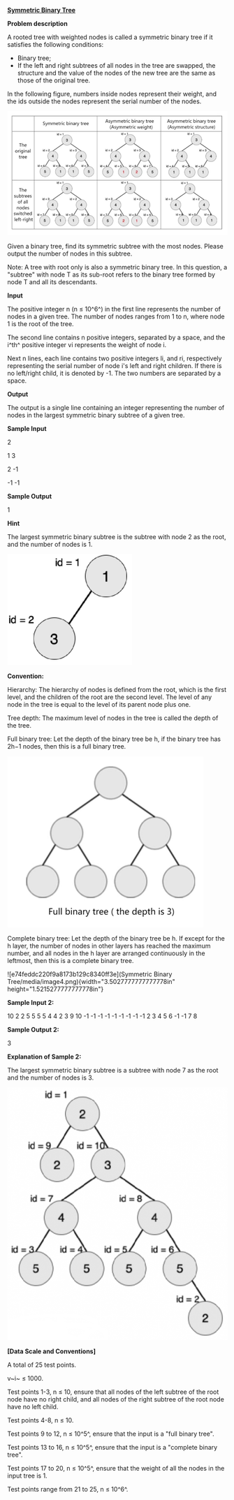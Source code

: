 [**Symmetric Binary Tree**](javascript:;)

**Problem description**

A rooted tree with weighted nodes is called a symmetric binary tree if it satisfies the following conditions:

- Binary tree;
- If the left and right subtrees of all nodes in the tree are swapped, the structure and the value of the nodes of the new tree are the same as those of the original tree.

In the following figure, numbers inside nodes represent their weight, and the ids outside the nodes represent the serial number of the nodes.

![3bd5dd0305b8129dd115dedf613d4f4](media/image1.png)

Given a binary tree, find its symmetric subtree with the most nodes. Please output the number of nodes in this subtree.

Note: A tree with root only is also a symmetric binary tree. In this question, a "subtree" with node T as its sub-root refers to the binary tree formed by node T and all its descendants.

**Input**

The positive integer n (n ≤ 10^6^) in the first line represents the number of nodes in a given tree. The number of nodes ranges from 1 to n, where node 1 is the root of the tree.

The second line contains n positive integers, separated by a space, and the i^th^ positive integer vi represents the weight of node i.

Next n lines, each line contains two positive integers li, and ri, respectively representing the serial number of node i's left and right children. If there is no left/right child, it is denoted by -1. The two numbers are separated by a space.

**Output**

The output is a single line containing an integer representing the number of nodes in the largest symmetric binary subtree of a given tree.

**Sample Input**

2

1 3

2 -1

-1 -1

**Sample Output**

1

**Hint**

The largest symmetric binary subtree is the subtree with node 2 as the root, and the number of nodes is 1.

![IMG<span data-type=](media/image2.png)

**Convention:**

Hierarchy: The hierarchy of nodes is defined from the root, which is the first level, and the children of the root are the second level. The level of any node in the tree is equal to the level of its parent node plus one.

Tree depth: The maximum level of nodes in the tree is called the depth of the tree.

Full binary tree: Let the depth of the binary tree be h, if the binary tree has 2h−1 nodes, then this is a full binary tree.

![d4219c09bd407a2816cf74ce70d7342](media/image3.png)

Complete binary tree: Let the depth of the binary tree be h. If except for the h layer, the number of nodes in other layers has reached the maximum number, and all nodes in the h layer are arranged continuously in the leftmost, then this is a complete binary tree.

![e74feddc220f9a8173b129c8340ff3e](Symmetric Binary Tree/media/image4.png){width="3.5027777777777778in" height="1.5215277777777778in"}

**Sample Input 2:**

10
2 2 5 5 5 5 4 4 2 3
9 10
-1 -1
-1 -1
-1 -1
-1 -1
-1 2
3 4
5 6
-1 -1
7 8

**Sample Output 2:**

3

**Explanation of Sample 2:**

The largest symmetric binary subtree is a subtree with node 7 as the root and the number of nodes is 3.

![IMG<span data-type=](media/image5.png)

**\[Data Scale and Conventions\]**

A total of 25 test points.

v~i~ ≤ 1000.

Test points 1-3, n ≤ 10, ensure that all nodes of the left subtree of the root node have no right child, and all nodes of the right subtree of the root node have no left child.

Test points 4-8, n ≤ 10.

Test points 9 to 12, n ≤ 10^5^, ensure that the input is a "full binary tree".

Test points 13 to 16, n ≤ 10^5^, ensure that the input is a "complete binary tree".

Test points 17 to 20, n ≤ 10^5^, ensure that the weight of all the nodes in the input tree is 1.

Test points range from 21 to 25, n ≤ 10^6^.
